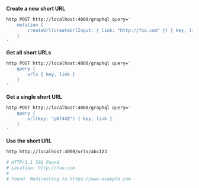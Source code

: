 **Create a new short URL**

```sh
http POST http://localhost:4000/graphql query='
    mutation {
        createUrl(createUrlInput: { link: "http://foo.com" }) { key, link }
    }
'
```

**Get all short URLs**

```sh
http POST http://localhost:4000/graphql query='
    query {
        urls { key, link }
    }
'
```

**Get a single short URL**

```sh
http POST http://localhost:4000/graphql query='
    query {
        url(key: "pKf4XE") { key, link }
    }
'
```

**Use the short URL**

```sh
http http://localhost:4000/urls/abc123

# HTTP/1.1 302 Found
# Location: http://foo.com
#
# Found. Redirecting to https://www.example.com
```
